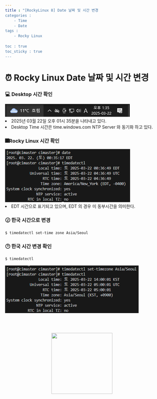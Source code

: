 ```yaml
---
title : "[RockyLinux 8] Date 날짜 및 시간 변경
categories :
    - Time
    - Date
tags :
    - Rocky Linux

toc : true
toc_sticky : true
---
```


# ⏰ Rocky Linux Date 날짜 및 시간 변경

### :computer: Desktop 시간 확인
<img src="https://github.com/hyundo0630/hyundo0630.github.io/blob/main/images/Rocky%20Linux%20%EA%B4%80%EB%A0%A8/Date%20%EB%B3%80%EA%B2%BD/Windows%20%EC%8B%9C%EA%B0%84.png?raw=true">
<li>2025년 03월 22일 오후 01시 35분을 나타내고 있다.</li>
<li>Desktop Time 시간은 time.windows.com NTP Server 와 동기화 하고 있다.</li>

### 🎆Rocky Linux 시간 확인
<img src="https://github.com/hyundo0630/hyundo0630.github.io/blob/main/images/Rocky%20Linux%20%EA%B4%80%EB%A0%A8/Date%20%EB%B3%80%EA%B2%BD/Rocky%20Linux%20%EC%8B%9C%EA%B0%84.png?raw=true">
<li>EDT 시간으로 표기되고 있으며, EDT 의 경우 미 동부시간을 의미한다.</li>

### 🕜 한국 시간으로 변경

```bash
$ timedatectl set-time zone Asia/Seoul
```

### 🕑 한국 시간 변경 확인

```bash
$ timedatectl
```

<img src="https://github.com/hyundo0630/hyundo0630.github.io/blob/main/images/Rocky%20Linux%20%EA%B4%80%EB%A0%A8/Date%20%EB%B3%80%EA%B2%BD/Rocky%20Linux%20%ED%95%9C%EA%B5%AD%20%EC%8B%9C%EA%B0%84%20%EB%B3%80%EA%B2%BD.png?raw=true">


<br><br>
<div style="text-align:center;">
<img src="https://github.com/hyundo0630/hyundo0630.github.io/blob/main/images/%EA%B0%90%EC%82%AC%ED%95%A9%EB%8B%88%EB%8B%A4.gif?raw=true" width="200" height="200">
</div>